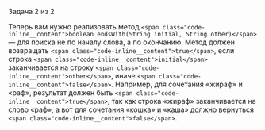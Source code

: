 Задача 2 из 2

Теперь вам нужно реализовать метод `<span class="code-inline__content">boolean endsWith(String initial, String other)</span>` — для поиска не по началу слова, а по окончанию. Метод должен возвращать `<span class="code-inline__content">true</span>`, если строка `<span class="code-inline__content">initial</span>` заканчивается на строку `<span class="code-inline__content">other</span>`, иначе `<span class="code-inline__content">false</span>`. Например, для сочетания «жираф» и «раф», результат должен быть `<span class="code-inline__content">true</span>`, так как строка «жираф» заканчивается на слово «раф», а вот для сочетания «кошка» и «каша» должно вернуться `<span class="code-inline__content">false</span>`.
